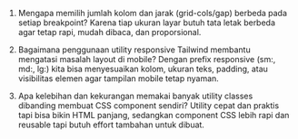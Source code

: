 
1. Mengapa memilih jumlah kolom dan jarak (grid-cols/gap) berbeda pada setiap breakpoint?
Karena tiap ukuran layar butuh tata letak berbeda agar tetap rapi, mudah dibaca, dan proporsional.


2. Bagaimana penggunaan utility responsive Tailwind membantu mengatasi masalah layout di mobile?
Dengan prefix responsive (sm:, md:, lg:) kita bisa menyesuaikan kolom, ukuran teks, padding, atau visibilitas elemen agar tampilan mobile tetap nyaman.


3. Apa kelebihan dan kekurangan memakai banyak utility classes dibanding membuat CSS component sendiri?
Utility cepat dan praktis tapi bisa bikin HTML panjang, sedangkan component CSS lebih rapi dan reusable tapi butuh effort tambahan untuk dibuat.
